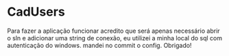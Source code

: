 # CadUsers
Para fazer a aplicação funcionar acredito que será apenas necessário abrir o sln e adicionar uma string de conexão, eu utilizei a minha local do sql com autenticação do windows.
mandei no commit o config.
Obrigado!
